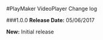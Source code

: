 #PlayMaker VideoPlayer Change log

###1.0.0
**Release Date:** 05/06/2017  

**New:** Initial release

